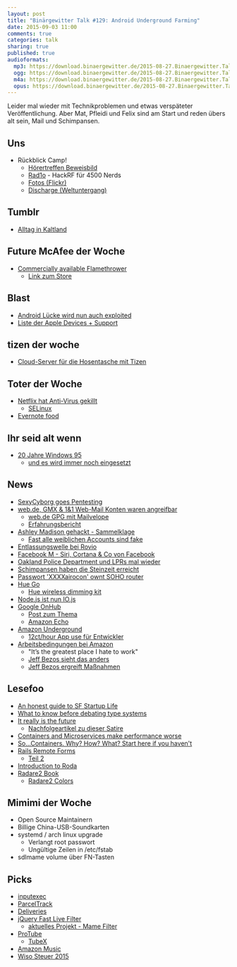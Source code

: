 ```yaml
---
layout: post
title: "Binärgewitter Talk #129: Android Underground Farming"
date: 2015-09-03 11:00
comments: true
categories: talk
sharing: true
published: true
audioformats:
  mp3: https://download.binaergewitter.de/2015-08-27.Binaergewitter.Talk.129.mp3
  ogg: https://download.binaergewitter.de/2015-08-27.Binaergewitter.Talk.129.ogg
  m4a: https://download.binaergewitter.de/2015-08-27.Binaergewitter.Talk.129.m4a
  opus: https://download.binaergewitter.de/2015-08-27.Binaergewitter.Talk.129.opus
---
```

Leider mal wieder mit Technikproblemen und etwas verspäteter Veröffentlichung. Aber Mat, Pfleidi und Felix sind am Start und reden übers alt sein, Mail und Schimpansen.

## Uns

- Rückblick Camp!
  * [Hörertreffen Beweisbild](https://twitter.com/schmittlauch/status/632637800291155968)
  * [Rad1o](https://rad1o.badge.events.ccc.de/) - HackRF für 4500 Nerds
  * [Fotos (Flickr)](https://secure.flickr.com/search/?text=cccamp15)
  * [Discharge (Weltuntergang)](https://www.flickr.com/photos/schwarzbrot/20447504269/)

## Tumblr

- [Alltag in Kaltland](http://alltaginkaltland.tumblr.com/)

## Future McAfee der Woche

- [Commercially available Flamethrower](http://arstechnica.com/tech-policy/2015/08/facing-possible-ban-more-americans-are-buying-new-and-legal-900-flamethrowers/)
  * [Link zum Store](http://store.xm42.com/category-s/106.htm)

## Blast

- [Android Lücke wird nun auch exploited](http://arstechnica.com/security/2015/08/major-android-remote-access-vulnerability-is-now-being-exploited/)
- [Liste der Apple Devices + Support](https://en.wikipedia.org/wiki/List_of_iOS_devices)

## tizen der woche
- [Cloud-Server für die Hosentasche mit Tizen](http://www.pro-linux.de/news/1/22653/the-egg-cloud-server-fuer-die-hosentasche-mit-tizen-als-betriebssystem.html)

## Toter der Woche

- [Netflix hat Anti-Virus gekillt](http://www.forbes.com/sites/thomasbrewster/2015/08/26/netflix-and-death-of-anti-virus/)
  * [SELinux](https://en.wikipedia.org/wiki/Security-Enhanced_Linux)
- [Evernote food](https://blog.evernote.com/blog/2015/08/26/evernote-to-end-support-for-evernote-food-apps/)

## Ihr seid alt wenn

- [20 Jahre Windows 95](http://www.heise.de/newsticker/meldung/Vor-20-Jahren-Windows-95-erscheint-2788119.html)
  * [und es wird immer noch eingesetzt](http://www.golem.de/news/20-jahre-im-einsatz-lebenserhaltende-massnahmen-bei-windows-95-1508-115901.html)

## News

- [SexyCyborg goes Pentesting](http://imgur.com/a/c4WNF)
- [web.de, GMX & 1&1 Web-Mail Konten waren angreifbar](https://www.wired.de/collection/latest/so-konnten-fremde-euer-postfach-bei-web-de-gmx-oder-1-1-eindringen)
  * [web.de GPG mit Mailvelope](https://www.mailvelope.com/de/)
  * [Erfahrungsbericht](http://www.zeit.de/digital/datenschutz/2015-08/gmx-webde-mail-verschluesselung-pgp-anleitung)
- [Ashley Madison gehackt - Sammelklage](http://www.heise.de/newsticker/meldung/Ashley-Madison-Sammelklage-nach-Hack-gegen-Seitensprung-Portal-2789960.html)
  * [Fast alle weiblichen Accounts sind fake](http://gizmodo.com/almost-none-of-the-women-in-the-ashley-madison-database-1725558944)
- [Entlassungswelle bei Rovio](http://arstechnica.com/business/2015/08/angry-birds-studio-cuts-260-jobs-after-revenue-continues-to-fall/)
- [Facebook M - Siri, Cortana & Co von Facebook](http://techcrunch.com/2015/08/26/facebook-is-adding-a-personal-assistant-called-m-to-your-messenger-app/?ncid=rss#.ifzygk:NTZM)
- [Oakland Police Department und LPRs mal wieder](http://arstechnica.com/tech-policy/2015/08/cops-decide-to-collect-less-license-plate-data-after-80gb-drive-got-full/)
- [Schimpansen haben die Steinzeit erreicht](http://www.bbc.com/earth/story/20150818-chimps-living-in-the-stone-age)
- [Passwort 'XXXXairocon' ownt SOHO router](http://www.theregister.co.uk/2015/08/27/password_xxxxairocon_pops_routers/)
- [Hue Go](http://www2.meethue.com/en-us/the-range/hue-go/)
  * [Hue wireless dimming kit](http://www2.meethue.com/en-us/the-range/hue-wireless-dimming-kit/)
- [Node.js ist nun IO.js](https://github.com/nodejs/node#cnv)
- [Google OnHub](https://on.google.com/hub/)
  * [Post zum Thema](http://sixcolors.com/post/2015/08/google-gets-into-the-wi-fi-router-gameand-plants-a-flag-in-your-house/)
  * [Amazon Echo](http://www.amazon.com/Amazon-SK705DI-Echo/dp/B00X4WHP5E)
- [Amazon Underground](http://www.golem.de/news/amazon-underground-hunderte-gratis-apps-im-tausch-gegen-ueberwachung-1508-115974.html)
  * [12ct/hour App use für Entwickler](http://arstechnica.com/gaming/2015/08/amazons-new-games-and-apps-store-free-for-users-12%C2%A2-an-hour-for-devs/)
- [Arbeitsbedingungen bei Amazon](http://www.nytimes.com/2015/08/16/technology/inside-amazon-wrestling-big-ideas-in-a-bruising-workplace.html)
  * "It’s the greatest place I hate to work"
  * [Jeff Bezos sieht das anders](http://www.zeit.de/wirtschaft/unternehmen/2015-08/mazon-jeff-bezos-new-york-times-mitarbeiter-ausbeutung)
  * [Jeff Bezos ergreift Maßnahmen](http://www.theonion.com/article/jeff-bezos-assures-amazon-employees-hr-working-100-51121)

## Lesefoo

- [An honest guide to SF Startup Life](https://medium.com/@padlet/an-honest-guide-to-the-san-francisco-startup-life-6df13d23689)
- [What to know before debating type systems](https://cdsmith.wordpress.com/2011/01/09/an-old-article-i-wrote/)
- [It really is the future](http://blog.circleci.com/it-really-is-the-future/)
  * [Nachfolgeartikel zu dieser Satire](http://blog.circleci.com/its-the-future/)
- [Containers and Microservices make performance worse](https://speakerdeck.com/garethr/containers-and-microservices-make-performance-worse)
- [So…Containers. Why? How? What? Start here if you haven't](http://www.standalone-sysadmin.com/blog/2015/07/so-containers-why-how-what-start-here-if-you-havent/)
- [Rails Remote Forms](http://www.alfajango.com/blog/rails-3-remote-links-and-forms/)
  * [Teil 2](http://www.alfajango.com/blog/rails-3-remote-links-and-forms-data-type-with-jquery/ )
- [Introduction to Roda](http://twin.github.io/introduction-to-roda/)
- [Radare2 Book](https://www.gitbook.com/book/radare/radare2book/details)
  * [Radare2 Colors](http://radare.gitbooks.io/radare2book/content/configuration/colors.html)

## Mimimi der Woche

- Open Source Maintainern
- Billige China-USB-Soundkarten
- systemd  / arch linux upgrade
  * Verlangt root passwort
  * Ungültige Zeilen in /etc/fstab
- sdlmame volume über FN-Tasten

## Picks

- [inputexec](https://pypi.python.org/pypi/inputexec)
- [ParcelTrack](https://itunes.apple.com/de/app/parceltrack-delivery-tracking/id840216376?l=en&mt=8)
- [Deliveries](http://junecloud.com/software/iphone/deliveries.html)
- [jQuery Fast Live Filter](http://anthonybush.com/projects/jquery_fast_live_filter/)
  * [aktuelles Projekt - Mame Filter](http://gum.krebsco.de/mame-games-filter.html)
- [ProTube](https://itunes.apple.com/de/app/protube-for-youtube/id931201696?l=en&mt=8)
  * [TubeX](https://itunes.apple.com/de/app/tubex-videos-music-for-youtube/id939906112?l=en&mt=8)
- [Amazon Music](http://www.amazon.de/gp/feature.html?docId=1000755443)
- [Wiso Steuer 2015](https://www.buhl.de/produkte/alle/wiso-steuer-mac/product.html)
